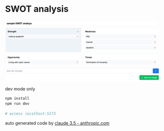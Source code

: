 # SWOT analysis

![swot](./docs/swot.png)

dev mode only

```sh
npm install
npm run dev

# access localhost:5173
```

auto generated code by [claude 3.5 - anthropic.com](https://www.anthropic.com/)
